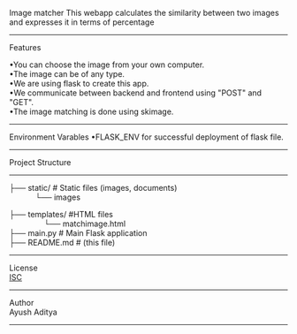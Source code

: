 Image matcher
This webapp calculates the similarity between two images and expresses it in terms of percentage
__________________________
Features 


•You can choose the image from your own computer.    
•The image can be of any type.    
•We are using flask to create this app.    
•We communicate between backend and frontend using "POST" and "GET".    
•The image matching is done using skimage.    

__________________________
Environment Varables
•FLASK_ENV for successful deployment of flask file.
__________________

Project Structure
_________________
├── static/ # Static files (images, documents)    
&nbsp;&nbsp;&nbsp;&nbsp;&nbsp;&nbsp;&nbsp;&nbsp;&nbsp;&nbsp;&nbsp;&nbsp;└── images                 
       
├── templates/         #HTML files  
&nbsp;&nbsp;&nbsp;&nbsp;&nbsp;&nbsp;&nbsp;&nbsp;&nbsp;&nbsp;&nbsp;&nbsp;&nbsp;&nbsp;&nbsp; └── matchimage.html    
├── main.py # Main Flask application    
├── README.md # (this file) 
________________________
License  
[ISC](https://github.com/Engineer2027-boy/PopulationProjectionofG20countries/blob/main/LICENSE)
_________________________
Author  
Ayush Aditya
__________________________

